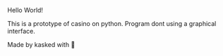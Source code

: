 Hello World!

This is a prototype of casino on python.
Program dont using a graphical interface.

Made by kasked with 🩶
